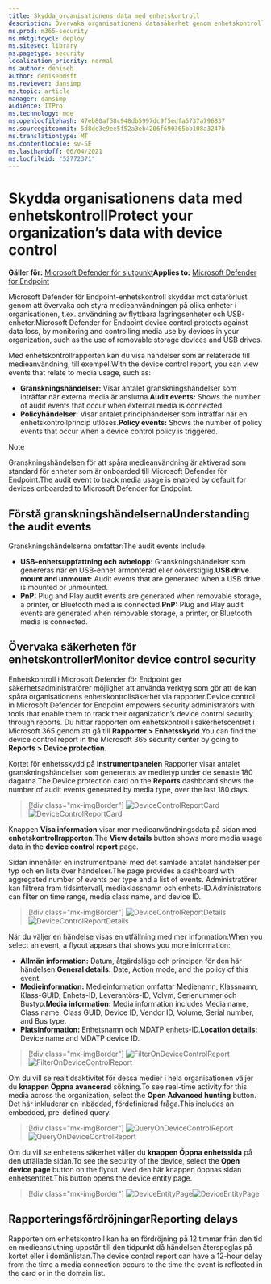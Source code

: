 ```yaml
---
title: Skydda organisationens data med enhetskontroll
description: Övervaka organisationens datasäkerhet genom enhetskontrollrapporter.
ms.prod: m365-security
ms.mktglfcycl: deploy
ms.sitesec: library
ms.pagetype: security
localization_priority: normal
ms.author: deniseb
author: denisebmsft
ms.reviewer: dansimp
ms.topic: article
manager: dansimp
audience: ITPro
ms.technology: mde
ms.openlocfilehash: 47eb80af58c948db5997dc9f5edfa5737a796837
ms.sourcegitcommit: 5d8de3e9ee5f52a3eb4206f690365bb108a3247b
ms.translationtype: MT
ms.contentlocale: sv-SE
ms.lasthandoff: 06/04/2021
ms.locfileid: "52772371"
---
```

# <a name="protect-your-organizations-data-with-device-control"></a><span data-ttu-id="c8193-103">Skydda organisationens data med enhetskontroll</span><span class="sxs-lookup"><span data-stu-id="c8193-103">Protect your organization’s data with device control</span></span>

<span data-ttu-id="c8193-104">**Gäller för:** [Microsoft Defender för slutpunkt](https://go.microsoft.com/fwlink/p/?linkid=2069559)</span><span class="sxs-lookup"><span data-stu-id="c8193-104">**Applies to:** [Microsoft Defender for Endpoint](https://go.microsoft.com/fwlink/p/?linkid=2069559)</span></span>

<span data-ttu-id="c8193-105">Microsoft Defender för Endpoint-enhetskontroll skyddar mot dataförlust genom att övervaka och styra medieanvändningen på olika enheter i organisationen, t.ex. användning av flyttbara lagringsenheter och USB-enheter.</span><span class="sxs-lookup"><span data-stu-id="c8193-105">Microsoft Defender for Endpoint device control protects against data loss, by monitoring and controlling media use by devices in your organization, such as the use of removable storage devices and USB drives.</span></span>

<span data-ttu-id="c8193-106">Med enhetskontrollrapporten kan du visa händelser som är relaterade till medieanvändning, till exempel:</span><span class="sxs-lookup"><span data-stu-id="c8193-106">With the device control report, you can view events that relate to media usage, such as:</span></span>

- <span data-ttu-id="c8193-107">**Granskningshändelser:** Visar antalet granskningshändelser som inträffar när externa media är anslutna.</span><span class="sxs-lookup"><span data-stu-id="c8193-107">**Audit events:** Shows the number of audit events that occur when external media is connected.</span></span>
- <span data-ttu-id="c8193-108">**Policyhändelser:** Visar antalet principhändelser som inträffar när en enhetskontrollprincip utlöses.</span><span class="sxs-lookup"><span data-stu-id="c8193-108">**Policy events:** Shows the number of policy events that occur when a device control policy is triggered.</span></span>

> [!NOTE]
> <span data-ttu-id="c8193-109">Granskningshändelsen för att spåra medieanvändning är aktiverad som standard för enheter som är onboarded till Microsoft Defender för Endpoint.</span><span class="sxs-lookup"><span data-stu-id="c8193-109">The audit event to track media usage is enabled by default for devices onboarded to Microsoft Defender for Endpoint.</span></span>

## <a name="understanding-the-audit-events"></a><span data-ttu-id="c8193-110">Förstå granskningshändelserna</span><span class="sxs-lookup"><span data-stu-id="c8193-110">Understanding the audit events</span></span>

<span data-ttu-id="c8193-111">Granskningshändelserna omfattar:</span><span class="sxs-lookup"><span data-stu-id="c8193-111">The audit events include:</span></span>

- <span data-ttu-id="c8193-112">**USB-enhetsuppfattning och avbelopp:** Granskningshändelser som genereras när en USB-enhet ärmonterad eller oöverstiglig.</span><span class="sxs-lookup"><span data-stu-id="c8193-112">**USB drive mount and unmount:** Audit events that are generated when a USB drive is mounted or unmounted.</span></span>
- <span data-ttu-id="c8193-113">**PnP:** Plug and Play audit events are generated when removable storage, a printer, or Bluetooth media is connected.</span><span class="sxs-lookup"><span data-stu-id="c8193-113">**PnP:** Plug and Play audit events are generated when removable storage, a printer, or Bluetooth media is connected.</span></span>

## <a name="monitor-device-control-security"></a><span data-ttu-id="c8193-114">Övervaka säkerheten för enhetskontroller</span><span class="sxs-lookup"><span data-stu-id="c8193-114">Monitor device control security</span></span>

<span data-ttu-id="c8193-115">Enhetskontroll i Microsoft Defender för Endpoint ger säkerhetsadministratörer möjlighet att använda verktyg som gör att de kan spåra organisationens enhetskontrollsäkerhet via rapporter.</span><span class="sxs-lookup"><span data-stu-id="c8193-115">Device control in Microsoft Defender for Endpoint empowers security administrators with tools that enable them to track their organization’s device control security through reports.</span></span> <span data-ttu-id="c8193-116">Du hittar rapporten om enhetskontroll i säkerhetscentret i Microsoft 365 genom att gå till **Rapporter > Enhetsskydd**.</span><span class="sxs-lookup"><span data-stu-id="c8193-116">You can find the device control report in the Microsoft 365 security center by going to **Reports > Device protection**.</span></span>

<span data-ttu-id="c8193-117">Kortet för enhetsskydd på **instrumentpanelen** Rapporter visar antalet granskningshändelser som genererats av medietyp under de senaste 180 dagarna.</span><span class="sxs-lookup"><span data-stu-id="c8193-117">The Device protection card on the **Reports** dashboard shows the number of audit events generated by media type, over the last 180 days.</span></span>

> [!div class="mx-imgBorder"]
> <span data-ttu-id="c8193-118">![DeviceControlReportCard](images/devicecontrolcard.png)</span><span class="sxs-lookup"><span data-stu-id="c8193-118">![DeviceControlReportCard](images/devicecontrolcard.png)</span></span>

<span data-ttu-id="c8193-119">Knappen **Visa information** visar mer medieanvändningsdata på sidan med **enhetskontrollrapporten.**</span><span class="sxs-lookup"><span data-stu-id="c8193-119">The **View details** button shows more media usage data in the **device control report** page.</span></span>

<span data-ttu-id="c8193-120">Sidan innehåller en instrumentpanel med det samlade antalet händelser per typ och en lista över händelser.</span><span class="sxs-lookup"><span data-stu-id="c8193-120">The page provides a dashboard with aggregated number of events per type and a list of events.</span></span> <span data-ttu-id="c8193-121">Administratörer kan filtrera fram tidsintervall, mediaklassnamn och enhets-ID.</span><span class="sxs-lookup"><span data-stu-id="c8193-121">Administrators can filter on time range, media class name, and device ID.</span></span>

> [!div class="mx-imgBorder"]
> <span data-ttu-id="c8193-122">![DeviceControlReportDetails](images/Detaileddevicecontrolreport.png)</span><span class="sxs-lookup"><span data-stu-id="c8193-122">![DeviceControlReportDetails](images/Detaileddevicecontrolreport.png)</span></span>

<span data-ttu-id="c8193-123">När du väljer en händelse visas en utfällning med mer information:</span><span class="sxs-lookup"><span data-stu-id="c8193-123">When you select an event, a flyout appears that shows you more information:</span></span>

- <span data-ttu-id="c8193-124">**Allmän information:** Datum, åtgärdsläge och principen för den här händelsen.</span><span class="sxs-lookup"><span data-stu-id="c8193-124">**General details:** Date, Action mode, and the policy of this event.</span></span>
- <span data-ttu-id="c8193-125">**Medieinformation:** Medieinformation omfattar Medienamn, Klassnamn, Klass-GUID, Enhets-ID, Leverantörs-ID, Volym, Serienummer och Bustyp.</span><span class="sxs-lookup"><span data-stu-id="c8193-125">**Media information:** Media information includes Media name, Class name, Class GUID, Device ID, Vendor ID, Volume, Serial number, and Bus type.</span></span>
- <span data-ttu-id="c8193-126">**Platsinformation:** Enhetsnamn och MDATP enhets-ID.</span><span class="sxs-lookup"><span data-stu-id="c8193-126">**Location details:** Device name and MDATP device ID.</span></span>

> [!div class="mx-imgBorder"]
> <span data-ttu-id="c8193-127">![FilterOnDeviceControlReport](images/devicecontrolreportfilter.png)</span><span class="sxs-lookup"><span data-stu-id="c8193-127">![FilterOnDeviceControlReport](images/devicecontrolreportfilter.png)</span></span>

<span data-ttu-id="c8193-128">Om du vill se realtidsaktivitet för dessa medier i hela organisationen väljer du **knappen Öppna avancerad** sökning.</span><span class="sxs-lookup"><span data-stu-id="c8193-128">To see real-time activity for this media across the organization, select the **Open Advanced hunting** button.</span></span> <span data-ttu-id="c8193-129">Det här inkluderar en inbäddad, fördefinierad fråga.</span><span class="sxs-lookup"><span data-stu-id="c8193-129">This includes an embedded, pre-defined query.</span></span>

> [!div class="mx-imgBorder"]
> <span data-ttu-id="c8193-130">![QueryOnDeviceControlReport](images/Devicecontrolreportquery.png)</span><span class="sxs-lookup"><span data-stu-id="c8193-130">![QueryOnDeviceControlReport](images/Devicecontrolreportquery.png)</span></span>

<span data-ttu-id="c8193-131">Om du vill se enhetens säkerhet väljer du **knappen Öppna enhetssida** på den utfällade sidan.</span><span class="sxs-lookup"><span data-stu-id="c8193-131">To see the security of the device, select the **Open device page** button on the flyout.</span></span> <span data-ttu-id="c8193-132">Med den här knappen öppnas sidan enhetsentitet.</span><span class="sxs-lookup"><span data-stu-id="c8193-132">This button opens the device entity page.</span></span>

> [!div class="mx-imgBorder"]
> <span data-ttu-id="c8193-133">![DeviceEntityPage](images/Devicesecuritypage.png)</span><span class="sxs-lookup"><span data-stu-id="c8193-133">![DeviceEntityPage](images/Devicesecuritypage.png)</span></span>

## <a name="reporting-delays"></a><span data-ttu-id="c8193-134">Rapporteringsfördröjningar</span><span class="sxs-lookup"><span data-stu-id="c8193-134">Reporting delays</span></span>

<span data-ttu-id="c8193-135">Rapporten om enhetskontroll kan ha en fördröjning på 12 timmar från den tid en medieanslutning uppstår till den tidpunkt då händelsen återspeglas på kortet eller i domänlistan.</span><span class="sxs-lookup"><span data-stu-id="c8193-135">The device control report can have a 12-hour delay from the time a media connection occurs to the time the event is reflected in the card or in the domain list.</span></span>
